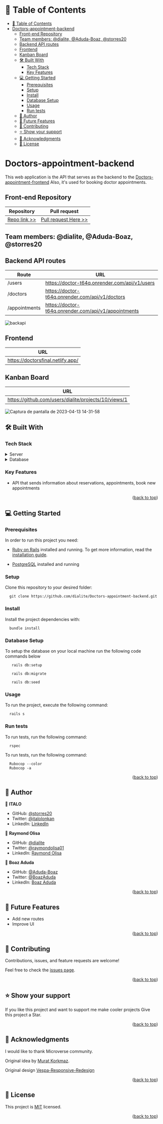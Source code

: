 <a name="readme-top"></a></a>

# 📗 Table of Contents

- [📗 Table of Contents](#-table-of-contents)
- [Doctors-appointment-backend ](#doctors-appointment-backend-)
  - [Front-end Repository](#front-end-repository)
  - [Team members: @dialite, @Aduda-Boaz, @storres20](#team-members-dialite-aduda-boaz-storres20)
  - [Backend API routes](#backend-api-routes)
  - [Frontend](#frontend)
  - [Kanban Board](#kanban-board)
  - [🛠 Built With ](#-built-with-)
    - [Tech Stack ](#tech-stack-)
    - [Key Features ](#key-features-)
  - [💻 Getting Started ](#-getting-started-)
    - [Prerequisites](#prerequisites)
    - [Setup](#setup)
    - [Install](#install)
    - [Database Setup](#database-setup)
    - [Usage ](#usage-)
    - [Run tests](#run-tests)
  - [👥 Author ](#-author-)
  - [🔭 Future Features ](#-future-features-)
  - [🤝 Contributing ](#-contributing-)
  - [⭐️ Show your support ](#️-show-your-support-)
  - [🙏 Acknowledgments ](#-acknowledgments-)
  - [📝 License ](#-license-)

# Doctors-appointment-backend <a name="hello-rails-react"></a>

This web application is the API that serves as the backend to the [ Doctors-appointment-frontend](https://github.com/dialite/Doctors-appointment-frontend)
Also, it's used for booking doctor appointments.

## Front-end Repository

| Repository                                                              | Pull request                                                                            |
| ----------------------------------------------------------------------- | --------------------------------------------------------------------------------------- |
| [Repo link >>](https://github.com/dialite/Doctors-appointment-frontend) | [Pull request Here >>](https://github.com/dialite/Doctors-appointment-frontend/pull/10) |

## Team members: @dialite, @Aduda-Boaz, @storres20

## Backend API routes

| Route         | URL                                                  |
| ------------- | ---------------------------------------------------- |
| /users        | https://doctor-t64q.onrender.com/api/v1/users        |
| /doctors      | https://doctor-t64q.onrender.com/api/v1/doctors      |
| /appointments | https://doctor-t64q.onrender.com/api/v1/appointments |

![backapi](https://user-images.githubusercontent.com/81504385/231864037-c68e528f-67da-4783-b313-f0e243fd5232.jpeg)

## Frontend

| URL                               |
| --------------------------------- |
| https://doctorsfinal.netlify.app/ |

## Kanban Board

| URL                                                  |
| ---------------------------------------------------- |
| https://github.com/users/dialite/projects/10/views/1 |

![Captura de pantalla de 2023-04-13 14-31-58](https://user-images.githubusercontent.com/81504385/231864497-891f7ada-b648-4482-a7a7-177da8910313.png)

## 🛠 Built With <a name="built-with"></a>

### Tech Stack <a name="tech-stack"></a>

<details>
  <summary>Server</summary>
  <ul>
    <li><a href="https://rubyonrails.org/">ROR</a></li>
  </ul>
</details>

<details>
<summary>Database</summary>
  <ul>
    <li><a href="https://www.postgresql.org/">PostgreSQL</a></li>
  </ul>
</details>

<!-- Features -->

### Key Features <a name="key-features"></a>

- API that sends information about reservations, appointments, book new appointments

<p align="right">(<a href="#readme-top">back to top</a>)</p>

<!-- GETTING STARTED -->

## 💻 Getting Started <a name="getting-started"></a>

### Prerequisites

In order to run this project you need:

- [Ruby on Rails](https://rubyonrails.org/) installed and running. To get more information, read the [installation guide](https://guides.rubyonrails.org/).

- [PostgreSQL](https://www.postgresql.org/) installed and running

### Setup

Clone this repository to your desired folder:

```
  git clone https://github.com/dialite/Doctors-appointment-backend.git
```

### Install

Install the project dependencies with:

```
  bundle install
```

### Database Setup

To setup the database on your local machine run the following code commands below

```
   rails db:setup
```

```
   rails db:migrate
```

```
   rails db:seed
```

### Usage <a name="usage"></a>

To run the project, execute the following command:

```
  rails s
```

### Run tests

To run tests, run the following command:

```
  rspec
```

To run tests, run the following command:

```
  Rubocop --color
  Rubocop -a
```

<p align="right">(<a href="#readme-top">back to top</a>)</p>

<!-- AUTHORS -->

## 👥 Author <a name="authors"></a>

👤 **ITALO**

- GitHub: [@storres20](https://github.com/storres20)
- Twitter: [@italolonkan](https://twitter.com/italolonkan)
- LinkedIn: [LinkedIn](https://linkedin.com/in/italo-lon-kan)

👤 **Raymond Olisa**

- GitHub: [@dialite](https://github.com/dialite)
- Twitter: [@raymondolisa01](https://twitter.com/raymondolisa01)
- LinkedIn: [Raymond Olisa](https://www.linkedin.com/in/raymond-olisa-775929243/)

👤 **Boaz Aduda**

- GitHub: [@Aduda-Boaz](https://github.com/Aduda-Boaz)
- Twitter: [@BoazAduda](https://twitter.com/BoazAduda)
- LinkedIn: [Boaz Aduda](https://www.linkedin.com/in/boaz-aduda/)

<p align="right">(<a href="#readme-top">back to top</a>)</p>

<!-- FUTURE FEATURES -->

## 🔭 Future Features <a name="future-features"></a>

- Add new routes
- Improve UI

<p align="right">(<a href="#readme-top">back to top</a>)</p>

<!-- CONTRIBUTING -->

## 🤝 Contributing <a name="contributing"></a>

Contributions, issues, and feature requests are welcome!

Feel free to check the [issues page](../../issues/).

<p align="right">(<a href="#readme-top">back to top</a>)</p>

<!-- SUPPORT -->

## ⭐️ Show your support <a name="support"></a>

If you like this project and want to support me make cooler projects Give this project a Star.

<p align="right">(<a href="#readme-top">back to top</a>)</p>

<!-- ACKNOWLEDGEMENTS -->

## 🙏 Acknowledgments <a name="acknowledgements"></a>

I would like to thank Microverse community.

Original idea by [Murat Korkmaz](https://www.behance.net/muratk).

Original design [Vespa-Responsive-Redesign](https://www.behance.net/gallery/26425031/Vespa-Responsive-Redesign)

<p align="right">(<a href="#readme-top">back to top</a>)</p>

<!-- LICENSE -->

## 📝 License <a name="license"></a>

This project is [MIT](./LICENSE) licensed.

<p align="right">(<a href="#readme-top">back to top</a>)</p>
